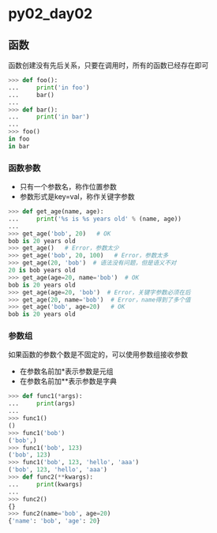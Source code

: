 # py02_day02

## 函数

函数创建没有先后关系，只要在调用时，所有的函数已经存在即可

```python
>>> def foo():
...     print('in foo')
...     bar()
... 
>>> def bar():
...     print('in bar')
... 
>>> foo()
in foo
in bar
```

### 函数参数

- 只有一个参数名，称作位置参数
- 参数形式是key=val，称作关键字参数

```python
>>> def get_age(name, age):
...     print('%s is %s years old' % (name, age))
... 
>>> get_age('bob', 20)   # OK
bob is 20 years old
>>> get_age()   # Error，参数太少
>>> get_age('bob', 20, 100)   # Error，参数太多
>>> get_age(20, 'bob')  # 语法没有问题，但是语义不对
20 is bob years old
>>> get_age(age=20, name='bob')  # OK
bob is 20 years old
>>> get_age(age=20, 'bob')  # Error，关键字参数必须在后
>>> get_age(20, name='bob')  # Error，name得到了多个值
>>> get_age('bob', age=20)   # OK
bob is 20 years old
```

### 参数组

如果函数的参数个数是不固定的，可以使用参数组接收参数

- 在参数名前加\*表示参数是元组
- 在参数名前加\*\*表示参数是字典

```python
>>> def func1(*args):
...     print(args)
... 
>>> func1()
()
>>> func1('bob')
('bob',)
>>> func1('bob', 123)
('bob', 123)
>>> func1('bob', 123, 'hello', 'aaa')
('bob', 123, 'hello', 'aaa')
>>> def func2(**kwargs):
...     print(kwargs)
... 
>>> func2()
{}
>>> func2(name='bob', age=20)
{'name': 'bob', 'age': 20}

```









